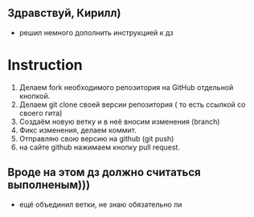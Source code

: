 ## Здравствуй, Кирилл)
* решил немного дополнить инструкцией к дз

# Instruction

1.  Делаем fork необходимого репозитория на GitHub отдельной кнопкой.
2. Делаем git clone своей версии репозитория ( то есть ссылкой со своего гита)
3. Создаём новую ветку и в неё вносим изменения (branch)
4. Фикс изменения, делаем коммит.
5. Отправляю свою версию на github (git push)
6. на сайте github нажимаем кнопку pull request.

## Вроде на этом дз должно считаться выполненым)))
* ещё объединил ветки, не знаю обязательно ли